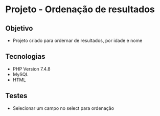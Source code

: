 # Projeto - Ordenação de resultados<br>

## Objetivo
* Projeto criado para ordernar de resultados, por idade e nome<br>
  
## Tecnologias

* PHP Version 7.4.8<br>
* MySQL
* HTML<br>


## Testes<br>

* Selecionar um campo no select para ordenação
